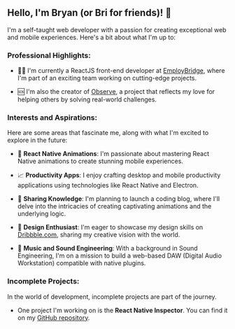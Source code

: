 ## Hello, I'm Bryan (or Bri for friends)! 👋

I'm a self-taught web developer with a passion for creating exceptional web and mobile experiences. Here's a bit about what I'm up to:

### Professional Highlights:
- 🧑‍💻 I'm currently a ReactJS front-end developer at [EmployBridge](https://www.employbridge.com/), where I'm part of an exciting team working on cutting-edge projects.

- 🆘 I'm also the creator of [Observe](https://www.lawrencecheniv.com/design1/observe), a project that reflects my love for helping others by solving real-world challenges. 

### Interests and Aspirations:
Here are some areas that fascinate me, along with what I'm excited to explore in the future:

- 📲 **React Native Animations**: I'm passionate about mastering React Native animations to create stunning mobile experiences.

- 📈 **Productivity Apps**: I enjoy crafting desktop and mobile productivity applications using technologies like React Native and Electron.

- 🌱 **Sharing Knowledge**: I'm planning to launch a coding blog, where I'll delve into the intricacies of creating captivating animations and the underlying logic.

- 🎨 **Design Enthusiast**: I'm eager to showcase my design skills on [Dribbble.com](https://dribbble.com/), sharing my creative vision with the world.

- 🎸 **Music and Sound Engineering**: With a background in Sound Engineering, I'm on a mission to build a web-based DAW (Digital Audio Workstation) compatible with native plugins.

### Incomplete Projects:
In the world of development, incomplete projects are part of the journey. 

- One project I'm working on is the **React Native Inspector**. You can find it on my [GitHub repository](https://github.com/BryanEnid/React-Native-Logger).


